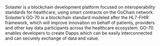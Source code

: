 Solaster is a blockchain development platform focused on interoperability standards for healthcare, using smart contracts on the GoChain network. Solaster’s GO-70 is a blockchain standard modeled after the HL7-FHIR framework, which will improve innovation on behalf of patients, providers and other key data participants across the healthcare ecosystem.  GO-70 enables developers to create Dapps  which can be easily interconnected and can securely exchange of data and value. 

